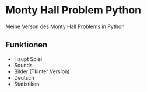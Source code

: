 # Monty Hall Problem Python
 
Meine Verson des Monty Hall Problems in Python

## Funktionen
- Haupt Spiel
- Sounds
- Bilder (Tkinter Version)
- Deutsch
- Statistiken
